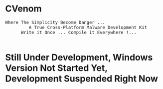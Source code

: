 # CVenom
<pre>
Where The Simplicity Become Danger ...
         A True Cross-Platform Malware Development Kit
      Write it Once ... Compile it Everywhere !...
      
</pre>
<h1>Still Under Development, Windows Version Not Started Yet, Development Suspended Right Now</h1>
